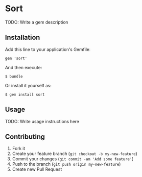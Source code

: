 # Sort

TODO: Write a gem description

## Installation

Add this line to your application's Gemfile:

    gem 'sort'

And then execute:

    $ bundle

Or install it yourself as:

    $ gem install sort

## Usage

TODO: Write usage instructions here

## Contributing

1. Fork it
2. Create your feature branch (`git checkout -b my-new-feature`)
3. Commit your changes (`git commit -am 'Add some feature'`)
4. Push to the branch (`git push origin my-new-feature`)
5. Create new Pull Request
